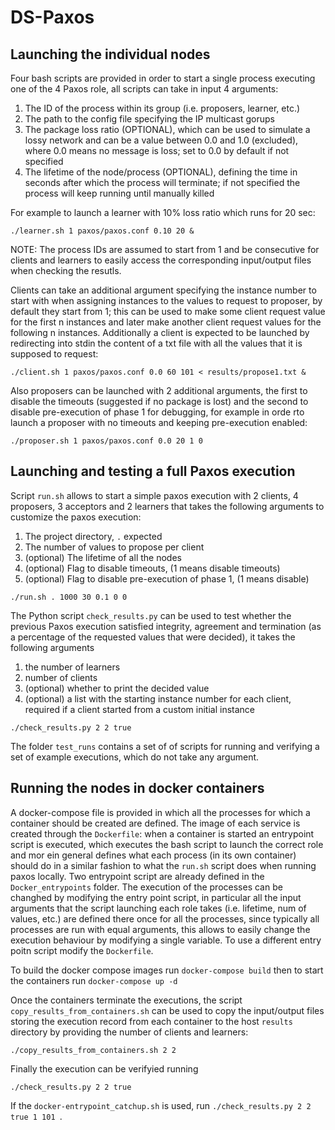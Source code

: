 # DS-Paxos

## Launching the individual nodes
Four bash scripts are provided in order to start a single process executing one of the 4 Paxos role, all scripts can take in input 4 arguments:
1. The ID of the process within its group (i.e. proposers, learner, etc.)
2. The path to the config file specifying the IP multicast gorups
3. The package loss ratio (OPTIONAL), which can be used to simulate a lossy network and can be a value between 0.0 and 1.0 (excluded), where 0.0 means no message is loss; set to 0.0 by default if not specified
4. The lifetime of the node/process (OPTIONAL), defining the time in seconds after which the process will terminate; if not specified the process will keep running until manually killed

For example to launch a learner with 10% loss ratio which runs for 20 sec:

```./learner.sh 1 paxos/paxos.conf 0.10 20 &```

NOTE: The process IDs are assumed to start from 1 and be consecutive for clients and learners to easily access the corresponding input/output files when checking the resutls.

Clients can take an additional argument specifying the instance number to start with when assigning instances to the values to request to proposer, by default they start from 1; this can be used to make some client request value for the first n instances and later make another client request values for the following n instances.  Additionally a client is expected to be launched by redirecting into stdin the content of a txt file with all the values that it is supposed to request:

```./client.sh 1 paxos/paxos.conf 0.0 60 101 < results/propose1.txt &```

Also proposers can be launched with 2 additional arguments, the first to disable the timeouts (suggested if no package is lost) and the second to disable pre-execution of phase 1 for debugging, for example in orde rto launch a proposer with no timeouts and keeping pre-execution enabled:

```./proposer.sh 1 paxos/paxos.conf 0.0 20 1 0```

## Launching and testing a full Paxos execution

Script ```run.sh``` allows to start a simple paxos execution with 2 clients, 4 proposers, 3 acceptors and 2 learners that takes the following arguments to customize the paxos execution:
1. The project directory, `.` expected
2. The number of values to propose per client
3. (optional) The lifetime of all the nodes 
4. (optional) Flag to disable timeouts, (1 means disable timeouts)
5. (optional) Flag to disable pre-execution of phase 1, (1 means disable)

```./run.sh . 1000 30 0.1 0 0```

The Python script ```check_results.py``` can be used to test whether the previous Paxos execution satisfied integrity, agreement and termination (as a percentage of the requested values that were decided), it takes the following arguments
1. the number of learners
2. number of clients
3. (optional) whether to print the decided value
4. (optional) a list with the starting instance number for each client, required if a client started from a custom initial instance

```./check_results.py 2 2 true ```

The folder ```test_runs``` contains a set of of scripts for running and verifying a set of example executions, which do not take any argument.

## Running the nodes in docker containers
A docker-compose file is provided in which all the processes for which a container should be created are defined. The image of each service is created through the ```Dockerfile```: when a container is started an entrypoint script is executed, which executes the bash script to launch the correct role and mor ein general defines what each process (in its own container) should do in a similar fashion to what the ```run.sh``` script does when running paxos locally. Two entrypoint script are already defined in the ```Docker_entrypoints``` folder. The execution of the processes can be changhed by modifying the entry point script, in particular all the input arguments that the script launching each role takes (i.e. lifetime, num of values, etc.) are defined there once for all the processes, since typically all processes are run with equal arguments, this allows to easily change the execution behaviour by modifying a single variable.
To use a different entry poitn script modify the ```Dockerfile```.

To build the docker compose images run 
```docker-compose build```
then to start the containers run
```docker-compose up -d```

Once the containers terminate the executions, the script ```copy_results_from_containers.sh``` can be used to copy the input/output files storing the execution record from each container to the host ```results``` directory by providing the number of clients and learners:

```./copy_results_from_containers.sh 2 2```

Finally the execution can be verifyied running 

```./check_results.py 2 2 true ```

If the ```docker-entrypoint_catchup.sh``` is used, run ```./check_results.py 2 2 true 1 101 ```.
